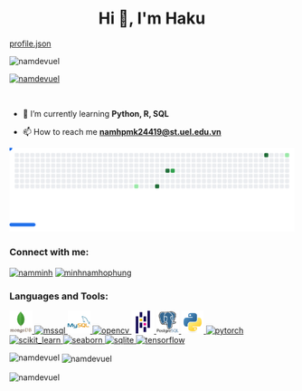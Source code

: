 <h1 align="center">Hi 👋, I'm Haku</h1>

[profile.json](./profile.json)

<p align="left"> <img src="https://komarev.com/ghpvc/?username=namdevuel&label=Profile%20views&color=0e75b6&style=flat" alt="namdevuel" /> </p>

<p align="left"> <a href="https://github.com/ryo-ma/github-profile-trophy"><img src="https://github-profile-trophy.vercel.app/?username=namdevuel" alt="namdevuel" /></a> </p>

<p align="left"> <a href="https://twitter.com/" target="blank"><img src="https://img.shields.io/twitter/follow/?logo=twitter&style=for-the-badge" alt="" /></a> </p>

- 🌱 I’m currently learning **Python, R, SQL**

- 📫 How to reach me **namhpmk24419@st.uel.edu.vn**

<picture>
  <source media="(prefers-color-scheme: dark)" srcset="https://raw.githubusercontent.com/NamDevUEL/NamDevUEL/github-breakout/images/breakout-dark.svg" />
  <source media="(prefers-color-scheme: light)" srcset="https://raw.githubusercontent.com/NamDevUEL/NamDevUEL/github-breakout/images/breakout-light.svg" />
  <img alt="Breakout Game" src="https://raw.githubusercontent.com/NamDevUEL/NamDevUEL/github-breakout/images/breakout-light.svg" />
</picture>


<h3 align="left">Connect with me:</h3>
<p align="left">
<a href="https://kaggle.com/namminh" target="blank"><img align="center" src="https://raw.githubusercontent.com/rahuldkjain/github-profile-readme-generator/master/src/images/icons/Social/kaggle.svg" alt="namminh" height="30" width="40" /></a>
<a href="https://www.hackerrank.com/minhnamhophung" target="blank"><img align="center" src="https://raw.githubusercontent.com/rahuldkjain/github-profile-readme-generator/master/src/images/icons/Social/hackerrank.svg" alt="minhnamhophung" height="30" width="40" /></a>
</p>

<h3 align="left">Languages and Tools:</h3>
<p align="left"> <a href="https://www.mongodb.com/" target="_blank" rel="noreferrer"> <img src="https://raw.githubusercontent.com/devicons/devicon/master/icons/mongodb/mongodb-original-wordmark.svg" alt="mongodb" width="40" height="40"/> </a> <a href="https://www.microsoft.com/en-us/sql-server" target="_blank" rel="noreferrer"> <img src="https://www.svgrepo.com/show/303229/microsoft-sql-server-logo.svg" alt="mssql" width="40" height="40"/> </a> <a href="https://www.mysql.com/" target="_blank" rel="noreferrer"> <img src="https://raw.githubusercontent.com/devicons/devicon/master/icons/mysql/mysql-original-wordmark.svg" alt="mysql" width="40" height="40"/> </a> <a href="https://opencv.org/" target="_blank" rel="noreferrer"> <img src="https://www.vectorlogo.zone/logos/opencv/opencv-icon.svg" alt="opencv" width="40" height="40"/> </a> <a href="https://pandas.pydata.org/" target="_blank" rel="noreferrer"> <img src="https://raw.githubusercontent.com/devicons/devicon/2ae2a900d2f041da66e950e4d48052658d850630/icons/pandas/pandas-original.svg" alt="pandas" width="40" height="40"/> </a> <a href="https://www.postgresql.org" target="_blank" rel="noreferrer"> <img src="https://raw.githubusercontent.com/devicons/devicon/master/icons/postgresql/postgresql-original-wordmark.svg" alt="postgresql" width="40" height="40"/> </a> <a href="https://www.python.org" target="_blank" rel="noreferrer"> <img src="https://raw.githubusercontent.com/devicons/devicon/master/icons/python/python-original.svg" alt="python" width="40" height="40"/> </a> <a href="https://pytorch.org/" target="_blank" rel="noreferrer"> <img src="https://www.vectorlogo.zone/logos/pytorch/pytorch-icon.svg" alt="pytorch" width="40" height="40"/> </a> <a href="https://scikit-learn.org/" target="_blank" rel="noreferrer"> <img src="https://upload.wikimedia.org/wikipedia/commons/0/05/Scikit_learn_logo_small.svg" alt="scikit_learn" width="40" height="40"/> </a> <a href="https://seaborn.pydata.org/" target="_blank" rel="noreferrer"> <img src="https://seaborn.pydata.org/_images/logo-mark-lightbg.svg" alt="seaborn" width="40" height="40"/> </a> <a href="https://www.sqlite.org/" target="_blank" rel="noreferrer"> <img src="https://www.vectorlogo.zone/logos/sqlite/sqlite-icon.svg" alt="sqlite" width="40" height="40"/> </a> <a href="https://www.tensorflow.org" target="_blank" rel="noreferrer"> <img src="https://www.vectorlogo.zone/logos/tensorflow/tensorflow-icon.svg" alt="tensorflow" width="40" height="40"/> </a> </p>

<p><img align="left" src="https://github-readme-stats.vercel.app/api/top-langs?username=namdevuel&show_icons=true&locale=en&layout=compact" alt="namdevuel" /></p>

<p>&nbsp;<img align="center" src="https://github-readme-stats.vercel.app/api?username=namdevuel&show_icons=true&locale=en" alt="namdevuel" /></p>

<p><img align="center" src="https://github-readme-streak-stats.herokuapp.com/?user=namdevuel&" alt="namdevuel" /></p>

